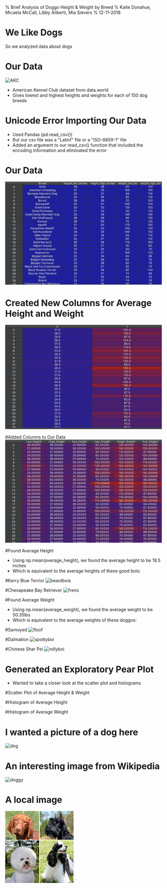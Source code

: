 % Brief Analysis of Doggo Height & Weight by Breed
% Kaite Donahue, Micaela McCall, Libby Aliberti, Mia Sievers
% 12-11-2018

# We Like Dogs
So we analyzed data about dogs 

# Our Data
![AKC](https://s3.amazonaws.com/cdn-origin-etr.akc.org/wp-content/uploads/2017/10/23104658/AKC_Horizontal_1884_blue.jpg)

- American Kennel Club dataset from data.world 
- Gives lowest and highest heights and weights for each of 150 dog breeds 

# Unicode Error Importing Our Data
- Used Pandas (pd.read_csv())
- But our csv file was a "Latin1" file or a "ISO-8859-1" file
- Added an argument to our read_csv() function that included the encoding information and eliminated the error

# Our Data
![OurData](Screen%20Shot%202018-12-04%20at%206.57.16%20PM.png)

# Created New Columns for Average Height and Weight
![AddAve](Screen%20Shot%202018-12-04%20at%206.58.19%20PM.png)

#Added Columns to Our Data
![AddCols](Screen%20Shot%202018-12-04%20at%207.00.01%20PM.png)

#Found Average Height
- Using np.mean(average_height), we found the average height to be 19.5 inches
- Which is equivalent to the average heights of these good bois:

#Kerry Blue Terrior
![beardbois](https://minepuppy.com/wp-content/uploads/2018/03/Kerry-Blue-Terrier-breed-silver-minepuppy.jpg)

#Chesapeake Bay Retriever
![frens](https://vetstreet.brightspotcdn.com/dims4/default/3e810eb/2147483647/crop/0x0%2B0%2B0/resize/645x380/quality/90/?url=https%3A%2F%2Fvetstreet-brightspot.s3.amazonaws.com%2F96%2F97e4009e9411e0a2380050568d634f%2Ffile%2FChesapeake-Bay-Retriever-4-645mk062111.jpg)

#Found Average Weight
- Using np.mean(average_weight), we found the average weight to be 50.35lbs
- Which is equivalent to the average weights of these doggos:

#Samoyed
![floof](https://cdn1-www.dogtime.com/assets/uploads/gallery/samoyed-dogs-and-puppies/samoyed-dogs-puppies-5.jpg)

#Dalmation
![spottyboi](https://vetstreet-brightspot.s3.amazonaws.com/ee/140380a73111e0a0d50050568d634f/file/Dalmatian-2-645mk062311.jpg)

#Chinese Shar Pei
![rollyboi](https://www2.vet.cornell.edu/sites/default/files/styles/nodecontent_default/public/Shar_pei_puppy_%28age_2_months%29.jpg?itok=qk5oS0PP)


# Generated an Exploratory Pear Plot
- Wanted to take a closer look at the scatter plot and histograms

#Scatter Plot of Average Height & Weight

#Histogram of Average Height

#Histogram of Average Weight


# I wanted a picture of a dog here
![dog](https://img.huffingtonpost.com/asset/5b7fdeab1900001d035028dc.jpeg?cache=sixpwrbb1s&ops=1910_1000)


# An interesting image from Wikipedia
![doggy](https://upload.wikimedia.org/wikipedia/commons/d/d9/Collage_of_Nine_Dogs.jpg)

# A local image
![coats](Dog_coat_variation.png)
´


